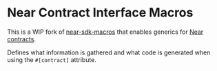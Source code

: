 # Near Contract Interface Macros

This is a WIP fork of [near-sdk-macros](https://github.com/near/near-sdk-rs/tree/master/near-sdk-macros) that enables generics for [Near contracts](https://docs.near.org/docs/develop/contracts/overview).

Defines what information is gathered and what code is generated when using the `#[contract]` attribute.
